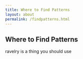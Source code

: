 ```yaml
---
title: Where to Find Patterns
layout: about
permalink: /findpatterns.html
---
```


## Where to Find Patterns
ravelry is a thing you should use
